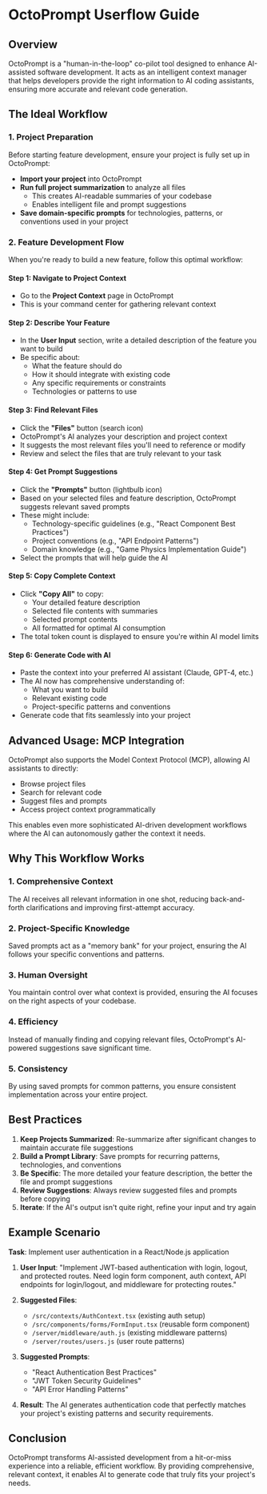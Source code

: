 # OctoPrompt Userflow Guide

## Overview

OctoPrompt is a "human-in-the-loop" co-pilot tool designed to enhance AI-assisted software development. It acts as an intelligent context manager that helps developers provide the right information to AI coding assistants, ensuring more accurate and relevant code generation.

## The Ideal Workflow

### 1. Project Preparation

Before starting feature development, ensure your project is fully set up in OctoPrompt:

- **Import your project** into OctoPrompt
- **Run full project summarization** to analyze all files
  - This creates AI-readable summaries of your codebase
  - Enables intelligent file and prompt suggestions
- **Save domain-specific prompts** for technologies, patterns, or conventions used in your project

### 2. Feature Development Flow

When you're ready to build a new feature, follow this optimal workflow:

#### Step 1: Navigate to Project Context

- Go to the **Project Context** page in OctoPrompt
- This is your command center for gathering relevant context

#### Step 2: Describe Your Feature

- In the **User Input** section, write a detailed description of the feature you want to build
- Be specific about:
  - What the feature should do
  - How it should integrate with existing code
  - Any specific requirements or constraints
  - Technologies or patterns to use

#### Step 3: Find Relevant Files

- Click the **"Files"** button (search icon)
- OctoPrompt's AI analyzes your description and project context
- It suggests the most relevant files you'll need to reference or modify
- Review and select the files that are truly relevant to your task

#### Step 4: Get Prompt Suggestions

- Click the **"Prompts"** button (lightbulb icon)
- Based on your selected files and feature description, OctoPrompt suggests relevant saved prompts
- These might include:
  - Technology-specific guidelines (e.g., "React Component Best Practices")
  - Project conventions (e.g., "API Endpoint Patterns")
  - Domain knowledge (e.g., "Game Physics Implementation Guide")
- Select the prompts that will help guide the AI

#### Step 5: Copy Complete Context

- Click **"Copy All"** to copy:
  - Your detailed feature description
  - Selected file contents with summaries
  - Selected prompt contents
  - All formatted for optimal AI consumption
- The total token count is displayed to ensure you're within AI model limits

#### Step 6: Generate Code with AI

- Paste the context into your preferred AI assistant (Claude, GPT-4, etc.)
- The AI now has comprehensive understanding of:
  - What you want to build
  - Relevant existing code
  - Project-specific patterns and conventions
- Generate code that fits seamlessly into your project

## Advanced Usage: MCP Integration

OctoPrompt also supports the Model Context Protocol (MCP), allowing AI assistants to directly:

- Browse project files
- Search for relevant code
- Suggest files and prompts
- Access project context programmatically

This enables even more sophisticated AI-driven development workflows where the AI can autonomously gather the context it needs.

## Why This Workflow Works

### 1. **Comprehensive Context**

The AI receives all relevant information in one shot, reducing back-and-forth clarifications and improving first-attempt accuracy.

### 2. **Project-Specific Knowledge**

Saved prompts act as a "memory bank" for your project, ensuring the AI follows your specific conventions and patterns.

### 3. **Human Oversight**

You maintain control over what context is provided, ensuring the AI focuses on the right aspects of your codebase.

### 4. **Efficiency**

Instead of manually finding and copying relevant files, OctoPrompt's AI-powered suggestions save significant time.

### 5. **Consistency**

By using saved prompts for common patterns, you ensure consistent implementation across your entire project.

## Best Practices

1. **Keep Projects Summarized**: Re-summarize after significant changes to maintain accurate file suggestions
2. **Build a Prompt Library**: Save prompts for recurring patterns, technologies, and conventions
3. **Be Specific**: The more detailed your feature description, the better the file and prompt suggestions
4. **Review Suggestions**: Always review suggested files and prompts before copying
5. **Iterate**: If the AI's output isn't quite right, refine your input and try again

## Example Scenario

**Task**: Implement user authentication in a React/Node.js application

1. **User Input**: "Implement JWT-based authentication with login, logout, and protected routes. Need login form component, auth context, API endpoints for login/logout, and middleware for protecting routes."

2. **Suggested Files**:

   - `/src/contexts/AuthContext.tsx` (existing auth setup)
   - `/src/components/forms/FormInput.tsx` (reusable form component)
   - `/server/middleware/auth.js` (existing middleware patterns)
   - `/server/routes/users.js` (user route patterns)

3. **Suggested Prompts**:

   - "React Authentication Best Practices"
   - "JWT Token Security Guidelines"
   - "API Error Handling Patterns"

4. **Result**: The AI generates authentication code that perfectly matches your project's existing patterns and security requirements.

## Conclusion

OctoPrompt transforms AI-assisted development from a hit-or-miss experience into a reliable, efficient workflow. By providing comprehensive, relevant context, it enables AI to generate code that truly fits your project's needs.
